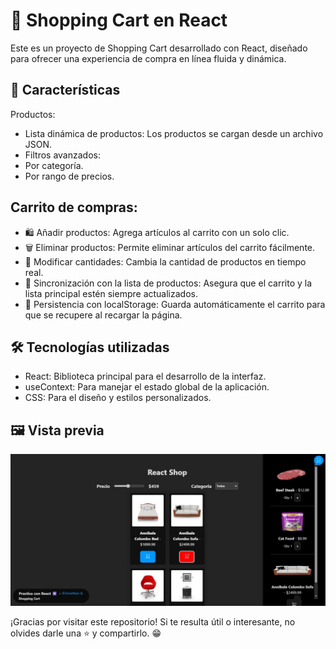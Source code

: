 # 🛒 Shopping Cart en React

Este es un proyecto de Shopping Cart desarrollado con React, diseñado para ofrecer una experiencia de compra en línea fluida y dinámica.

## 🌟 Características
  Productos:
- Lista dinámica de productos: Los productos se cargan desde un archivo JSON.
- Filtros avanzados:
- Por categoría.
- Por rango de precios.

## Carrito de compras:
- 🛍️ Añadir productos: Agrega artículos al carrito con un solo clic.
- 🗑️ Eliminar productos: Permite eliminar artículos del carrito fácilmente.
- 🔢 Modificar cantidades: Cambia la cantidad de productos en tiempo real.
- 🔄 Sincronización con la lista de productos: Asegura que el carrito y la lista principal estén siempre actualizados.
- 💾 Persistencia con localStorage: Guarda automáticamente el carrito para que se recupere al recargar la página.

## 🛠️ Tecnologías utilizadas
- React: Biblioteca principal para el desarrollo de la interfaz.
- useContext: Para manejar el estado global de la aplicación.
- CSS: Para el diseño y estilos personalizados.

## 🖼️ Vista previa
![Vista previa de la aplicación](./public/SC.jpg)

¡Gracias por visitar este repositorio! Si te resulta útil o interesante, no olvides darle una ⭐ y compartirlo. 😁